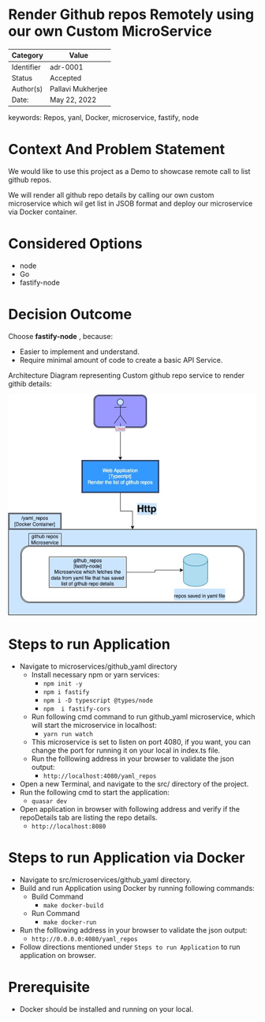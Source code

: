 # Render Github repos Remotely using our own Custom MicroService
|Category    | Value             |
|------------|-------------------|
| Identifier | adr-0001          |
| Status     | Accepted          |
| Author(s)  | Pallavi Mukherjee |
| Date:      | May 22, 2022      |
keywords: Repos, yanl, Docker, microservice, fastify, node

# Context And Problem Statement

We would like to use this project as a Demo to showcase remote call to list github repos.

We will render all github repo details by calling our own custom microservice which wil get list in JSOB format and deploy our  microservice via Docker container.

# Considered Options
* node
* Go
* fastify-node

# Decision Outcome
Choose **fastify-node** , because:
* Easier to implement and understand.
* Require minimal amount of code to create a basic API Service.

Architecture Diagram representing Custom github repo service to render githib details:

![alt text](https://github.com/pm896-drexel/SE577/blob/proj-release-3/images/typescript.jpg?raw=true)

# Steps to run Application

* Navigate to microservices/github_yaml directory
  * Install necessary npm or yarn services:
    * ``npm init -y``
    * ``npm i fastify``
    * ``npm i -D typescript @types/node``
    * ``npm  i fastify-cors``
  * Run following cmd command to run github_yaml microservice, which will start the microservice in localhost:
    * `yarn run watch`
  * This microservice is set to listen on port 4080, if you want, you can change the port for running it on your local in index.ts file.
  * Run the folllowing address in your browser to validate the json output:
    * `http://localhost:4080/yaml_repos`
* Open a new Terminal, and navigate to the src/ directory of the project.
* Run the following cmd to start the application:
  * `quasar dev`
* Open application in browser with following address and verify if the repoDetails tab are listing the repo details.
  * `http://localhost:8080`

# Steps to run Application via Docker

* Navigate to src/microservices/github_yaml directory.
* Build and run Application using Docker by running following commands:
  * Build Command
    * ``make docker-build``
  * Run Command
    * ``make docker-run``
* Run the folllowing address in your browser to validate the json output:
  * `http://0.0.0.0:4080/yaml_repos`
* Follow directions mentioned under ``Steps to run Application`` to run application on browser.

# Prerequisite

* Docker should be installed and running on your local.



